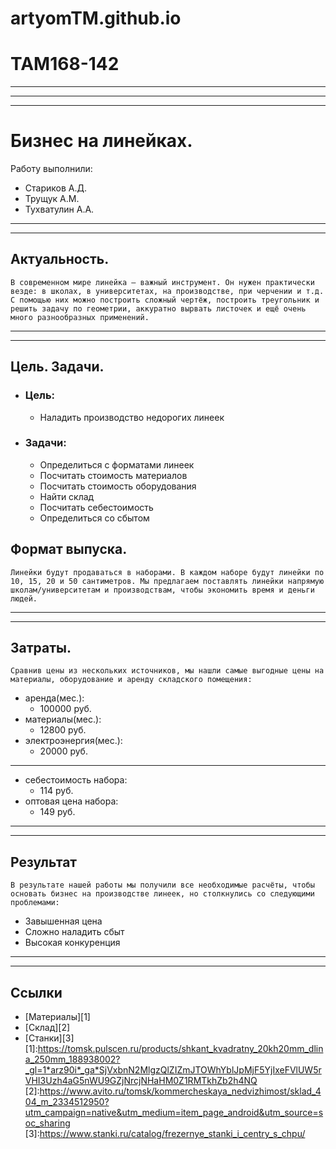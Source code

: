 # artyomTM.github.io
# TAM168-142
***
***
***
# Бизнес на линейках.
Работу выполнили:
- Стариков А.Д.
- Трущук А.М.
- Тухватулин А.А.
---
---
 ## Актуальность.
    В современном мире линейка – важный инструмент. Он нужен практически везде: в школах, в университетах, на производстве, при черчении и т.д. С помощью них можно построить сложный чертёж, построить треугольник и решить задачу по геометрии, аккуратно вырвать листочек и ещё очень много разнообразных применений.
---
---
 ## Цель. Задачи.
- ### Цель: ###
  - Наладить производство недорогих линеек
- ### Задачи: ###
  - Определиться с форматами линеек
  - Посчитать стоимость материалов
  - Посчитать стоимость оборудования
  - Найти склад
  - Посчитать себестоимость
  - Определиться со сбытом
 ## Формат выпуска.
    Линейки будут продаваться в наборами. В каждом наборе будут линейки по 10, 15, 20 и 50 сантиметров. Мы предлагаем поставлять линейки напрямую школам/университетам и производствам, чтобы экономить время и деньги людей.
---
---
 ## Затраты.
    Сравнив цены из нескольких источников, мы нашли самые выгодные цены на материалы, оборудование и аренду складского помещения:
   - аренда(мес.):
      - 100000 руб.
   - материалы(мес.):
      - 12800 руб.
   - электроэнергия(мес.):
      - 20000 руб.
***
- себестоимость набора:
  - 114 руб.
- оптовая цена набора:
  - 149 руб.
 ---
 ---
 ## Результат
    В результате нашей работы мы получили все необходимые расчёты, чтобы основать бизнес на производстве линеек, но столкнулись со следующими проблемами:
   - Завышенная цена
   - Сложно наладить сбыт
   - Высокая конкуренция
 ---
 ---
 ## Ссылки
- [Материалы][1]
- [Склад][2]
- [Станки][3]
[1]:https://tomsk.pulscen.ru/products/shkant_kvadratny_20kh20mm_dlina_250mm_188938002?_gl=1*arz90i*_ga*SjVxbnN2MlgzQlZIZmJTOWhYblJpMjF5YjIxeFVlUW5rVHI3Uzh4aG5nWU9GZjNrcjNHaHM0Z1RMTkhZb2h4NQ
[2]:https://www.avito.ru/tomsk/kommercheskaya_nedvizhimost/sklad_404_m_2334512950?utm_campaign=native&utm_medium=item_page_android&utm_source=soc_sharing
[3]:https://www.stanki.ru/catalog/frezernye_stanki_i_centry_s_chpu/
